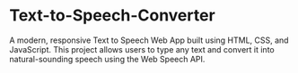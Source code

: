 # Text-to-Speech-Converter
A modern, responsive Text to Speech Web App built using HTML, CSS, and JavaScript. This project allows users to type any text and convert it into natural-sounding speech using the Web Speech API.
